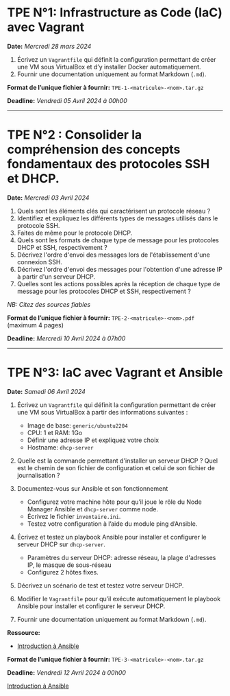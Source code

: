 # TPE N°1: Infrastructure as Code (IaC) avec Vagrant
**Date:** *Mercredi 28 mars 2024*

1. Écrivez un `Vagrantfile` qui définit la configuration permettant de créer une VM sous VirtualBox et d’y installer Docker automatiquement.
2. Fournir une documentation uniquement au format Markdown (`.md`).

**Format de l’unique fichier à fournir:** `TPE-1-<matricule>-<nom>.tar.gz`

**Deadline:** *Vendredi 05 Avril 2024 à 00h00*

---

# TPE N°2 : Consolider la compréhension des concepts fondamentaux des protocoles SSH et DHCP.
**Date:** *Mercredi 03 Avril 2024*

1. Quels sont les éléments clés qui caractérisent un protocole réseau ?
2. Identifiez et expliquez les différents types de messages utilisés dans le protocole SSH.
3. Faites de même pour le protocole DHCP.
4. Quels sont les formats de chaque type de message pour les protocoles DHCP et SSH, respectivement ?
5. Décrivez l'ordre d'envoi des messages lors de l'établissement d'une connexion SSH.
6. Décrivez l'ordre d'envoi des messages pour l'obtention d'une adresse IP à partir d'un serveur DHCP.
7. Quelles sont les actions possibles après la réception de chaque type de message pour les protocoles DHCP et SSH, respectivement ?

*NB: Citez des sources fiables*

**Format de l’unique fichier à fournir:** `TPE-2-<matricule>-<nom>.pdf` (maximum 4 pages)

**Deadline:** *Mercredi 10 Avril 2024 à 07h00*

---

# TPE N°3: IaC avec Vagrant et Ansible
**Date:** *Samedi 06 Avril 2024*

1. Écrivez un `Vagrantfile` qui définit la configuration permettant de créer une VM sous VirtualBox à partir des informations suivantes :
   - Image de base: `generic/ubuntu2204`
   - CPU: 1 et RAM: 1Go
   - Définir une adresse IP et expliquez votre choix
   - Hostname: `dhcp-server`

2. Quelle est la commande permettant d'installer un serveur DHCP ? Quel est le chemin de son fichier de configuration et celui de son fichier de journalisation ?

3. Documentez-vous sur Ansible et son fonctionnement
   - Configurez votre machine hôte pour qu’il joue le rôle du Node Manager Ansible et `dhcp-server` comme node.
   - Écrivez le fichier `inventaire.ini`.
   - Testez votre configuration à l’aide du module ping d’Ansible.

4. Écrivez et testez un playbook Ansible pour installer et configurer le serveur DHCP sur `dhcp-server`.
   - Paramètres du serveur DHCP: adresse réseau, la plage d'adresses IP, le masque de sous-réseau
   - Configurez 2 hôtes fixes.

5. Décrivez un scénario de test et testez votre serveur DHCP.
6. Modifier le `Vagrantfile` pour qu’il exécute automatiquement le playbook Ansible pour installer et configurer le serveur DHCP.
7. Fournir une documentation uniquement au format Markdown (`.md`).

**Ressource:**
- [Introduction à Ansible](https://blog.stephane-robert.info/docs/infra-as-code/gestion-de-configuration/ansible/introduction/)

**Format de l’unique fichier à fournir:** `TPE-3-<matricule>-<nom>.tar.gz`

**Deadline:** *Vendredi 12 Avril 2024 à 00h00*

[Introduction à Ansible](https://blog.stephane-robert.info/docs/infra-as-code/gestion-de-configuration/ansible/introduction/)
